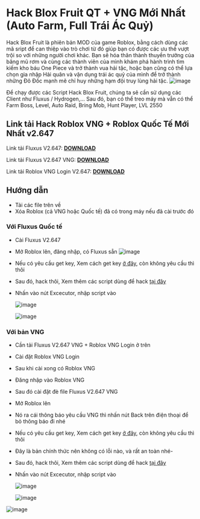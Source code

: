# Hack Blox Fruit QT + VNG Mới Nhất (Auto Farm, Full Trái Ác Quỷ)
Hack Blox Fruit là phiên bản MOD của game Roblox, bằng cách dùng các mã sript để can thiệp vào trò chơi từ đó giúp bạn có được các ưu thế vượt trội so với những người chơi khác. Bạn sẽ hóa thân thành thuyền trưởng của băng mũ rơm và cùng các thành viên của mình khám phá hành trình tìm kiếm kho báu One Piece và trở thành vua hải tặc, hoặc bạn cũng có thể lựa chọn gia nhập Hải quân và vận dụng trái ác quỷ của mình để trở thành những Đô Đốc mạnh mẽ chỉ huy những hạm đội truy lùng hải tặc.
![image](https://github.com/user-attachments/assets/7a07efb0-2933-481b-9670-46301b3effa9)

Để chạy được các Script Hack Blox Fruit, chúng ta sẽ cần sử dụng các Client như Fluxus / Hydrogen,… Sau đó, bạn có thể treo máy mà vẫn có thể Farm Boss, Level, Auto Raid, Bring Mob, Hunt Player, LVL 2550
## Link tải Hack Roblox VNG + Roblox Quốc Tế Mới Nhất v2.647

Link tải Fluxus V2.647: [**DOWNLOAD**](https://phanmemnet.com/hack-roblox-vng-roblox-quoc-te-moi-nhat-v2-642-khong-cai-de-100/)

Link tải Fluxus V2.647 VNG: [**DOWNLOAD**](https://phanmemnet.com/hack-roblox-vng-roblox-quoc-te-moi-nhat-v2-642-khong-cai-de-100/)

Link tải Roblox VNG Login V2.647: [**DOWNLOAD**](https://phanmemnet.com/hack-roblox-vng-roblox-quoc-te-moi-nhat-v2-642-khong-cai-de-100/)
## Hướng dẫn
- Tải các file trên về
- Xóa Roblox (cả VNG hoặc Quốc tế) đã có trong máy nếu đã cài trước đó

### Với Fluxus Quốc tế

- Cài Fluxus V2.647
- Mở Roblox lên, đăng nhập, có Fluxus sẵn
![image](https://github.com/user-attachments/assets/d9119f07-fc4d-4d5c-9038-6113fdd34c7e)

- Nếu có yêu cầu get key, Xem cách get key [ở đây](https://phanmemnet.com/hack-roblox-vng-roblox-quoc-te-moi-nhat-v2-642-khong-cai-de-100/), còn không yêu cầu thì thôi
- Sau đó, hack thôi, Xem thêm các script dùng để hack [tại đây](https://phanmemnet.com/hack-roblox-vng-roblox-quoc-te-moi-nhat-v2-642-khong-cai-de-100/)
- Nhấn vào nút Excecutor, nhập script vào

  ![image](https://github.com/user-attachments/assets/aa9c5a0d-feb7-41f2-86e9-118eba3b9aef)

  ![image](https://github.com/user-attachments/assets/f627b56d-ac55-40d1-bbfd-1398977660c7)


### Với bản VNG

- Cần tải Fluxus V2.647 VNG + Roblox VNG Login ở trên
- Cài đặt Roblox VNG Login
- Sau khi cài xong có Roblox VNG
- Đăng nhập vào Roblox VNG
- Sau đó cài đặt đè file Fluxus V2.647 VNG
- Mở Roblox lên
- Nó ra cái thông báo yêu cầu VNG thì nhấn nút Back trên điện thoại để bỏ thông báo đi nhé
- Nếu có yêu cầu get key, Xem cách get key [ở đây](https://phanmemnet.com/hack-roblox-vng-roblox-quoc-te-moi-nhat-v2-642-khong-cai-de-100/), còn không yêu cầu thì thôi
- Đây là bản chính thức nên không có lỗi nào, và rất an toàn nhé- 
- Sau đó, hack thôi, Xem thêm các script dùng để hack [tại đây](https://phanmemnet.com/hack-roblox-vng-roblox-quoc-te-moi-nhat-v2-642-khong-cai-de-100/)
- Nhấn vào nút Excecutor, nhập script vào

  ![image](https://github.com/user-attachments/assets/aa9c5a0d-feb7-41f2-86e9-118eba3b9aef)

  ![image](https://github.com/user-attachments/assets/f627b56d-ac55-40d1-bbfd-1398977660c7)
  
![image](https://github.com/user-attachments/assets/ee7ea51d-e2a3-45e8-8b2c-c9a2f408df37)


